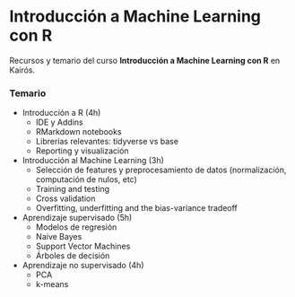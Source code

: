 Introducción a Machine Learning con R
================

<!-- README.md is generated from README.Rmd. Please edit that file -->

Recursos y temario del curso **Introducción a Machine Learning con R**
en Kairós.

### Temario

  - Introducción a R (4h)
      - IDE y Addins
      - RMarkdown notebooks
      - Librerías relevantes: tidyverse vs base
      - Reporting y visualización
  - Introducción al Machine Learning (3h)
      - Selección de features y preprocesamiento de datos
        (normalización, computación de nulos, etc)
      - Training and testing
      - Cross validation
      - Overfitting, underfitting and the bias-variance tradeoff
  - Aprendizaje supervisado (5h)
      - Modelos de regresión
      - Naive Bayes
      - Support Vector Machines
      - Árboles de decisión
  - Aprendizaje no supervisado (4h)
      - PCA
      - k-means
